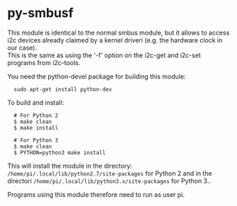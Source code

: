 # py-smbusf

This module is identical to the normal smbus module, but it allows to access
i2c devices already claimed by a kernel driveri (e.g. the hardware clock in our case).  
This is the same as using the '-f' option on the i2c-get and i2c-set programs from i2c-tools.

You need the python-devel package for building this module:
```
  sudo apt-get install python-dev
```

To build and install: 
```
  # For Python 2
  $ make clean
  $ make install

  # For Python 3
  $ make clean
  $ PYTHON=python3 make install
```
This will install the module in the directory: `/home/pi/.local/lib/python2.7/site-packages` for Python 2
and in the directori `/home/pi/.local/lib/python3.x/site-packages` for Python 3..  

Programs using this module therefore need to run as user pi.
